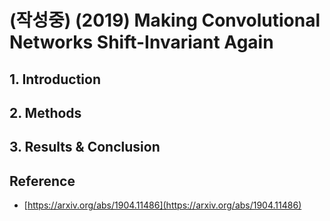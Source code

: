# \(작성중\) \(2019\) Making Convolutional Networks Shift-Invariant Again

## 1. Introduction

## 2. Methods

## 3. Results & Conclusion

## Reference

* [https://arxiv.org/abs/1904.11486](https://arxiv.org/abs/1904.11486)

